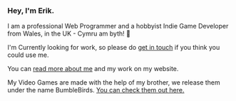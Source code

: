 ### Hey, I'm Erik.

I am a professional Web Programmer and a hobbyist Indie Game Developer from Wales, in the UK - Cymru am byth! 🏴󠁧󠁢󠁷󠁬󠁳󠁿

I'm Currently looking for work, so please do [get in touch](mailto:erik@erikwatson.me) if you think you could use me. 

You can [read more about me](http://erikwatson.me) and my work on my website. 

My Video Games are made with the help of my brother, we release them under the name BumbleBirds. [You can check them out here.](http://bumblebirds.com)
